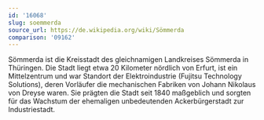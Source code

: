 ```yaml
---
id: '16068'
slug: soemmerda
source_url: https://de.wikipedia.org/wiki/Sömmerda
comparison: '09162'
---
```


Sömmerda ist die Kreisstadt des gleichnamigen Landkreises Sömmerda in Thüringen. Die Stadt liegt etwa 20 Kilometer nördlich von Erfurt, ist ein Mittelzentrum und war Standort der Elektroindustrie (Fujitsu Technology Solutions), deren Vorläufer die mechanischen Fabriken von Johann Nikolaus von Dreyse waren. Sie prägten die Stadt seit 1840 maßgeblich und sorgten für das Wachstum der ehemaligen unbedeutenden Ackerbürgerstadt zur Industriestadt.
